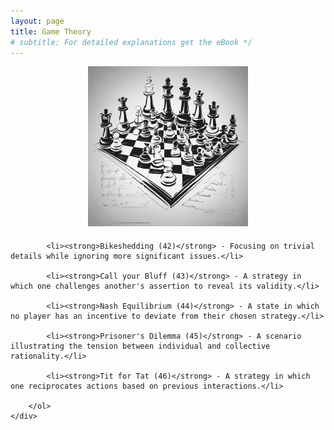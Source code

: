 ```yaml
---
layout: page
title: Game Theory
# subtitle: For detailed explanations get the eBook */ 
---
```


<style>
    .center-content {
        text-align: center; /* Center align the content */
    }

    .content-container {
        margin-top: 20px; /* Add space between the image and the text */
        text-align: left; /* Align text to the left */
    }

    .content-container ol {
        padding-left: 0; /* Remove default padding for the list */
    }

    .content-container li {
        margin-bottom: 10px; /* Adjust the margin between list items */
    }
</style>

<div class="center-content">
    <img src="/img/galleryImages/Game Theory.png" width="256" height="256" alt="Game Theory Image">
    <div class="content-container">
        <ol>
    
            <li><strong>Bikeshedding (42)</strong> - Focusing on trivial details while ignoring more significant issues.</li>
        
            <li><strong>Call your Bluff (43)</strong> - A strategy in which one challenges another's assertion to reveal its validity.</li>
        
            <li><strong>Nash Equilibrium (44)</strong> - A state in which no player has an incentive to deviate from their chosen strategy.</li>
        
            <li><strong>Prisoner's Dilemma (45)</strong> - A scenario illustrating the tension between individual and collective rationality.</li>
        
            <li><strong>Tit for Tat (46)</strong> - A strategy in which one reciprocates actions based on previous interactions.</li>
        
        </ol>
    </div>
</div>
    
